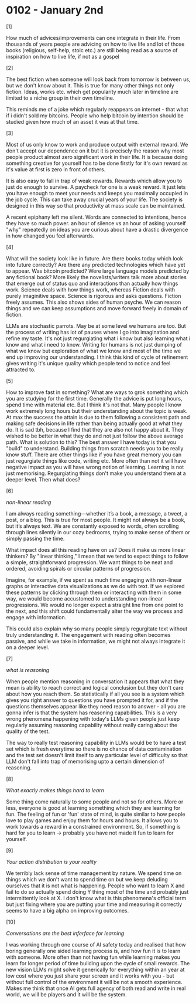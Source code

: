 # 0102 - January 2nd

[1] 

How much of advices/improvements can one integrate in their life. From thousands of years people are advicing on how to live life and lot of those books (religious, self-help, stoic etc.) are still being read as a source of inspiration on how to live life, if not as a gospel

[2]

The best fiction when someone will look back from tomorrow is between us, but we don't know about it. This is true for many other things not only fiction. Ideas, works etc. which get popularity much later in timeline are limited to a niche group in their own timeline.

This reminds me of a joke which regularly reappears on internet - that what if i didn't sold my bitcoins. People who help bitcoin by intention should be studied given how much of an asset it was at that time. 

[3]

Most of us only know to work and produce output with external reward. We don't accept our dependence on it but it is precisely the reason why most people product almost zero significant work in their life. It is because doing something creative for yourself has to be done firstly for it's own reward as it's value at first is zero in front of others.

It is also easy to fall in trap of weak rewards. Rewards which allow you to just do enough to survive. A paycheck for one is a weak reward. It just lets you have enough to meet your needs and keeps you maximally occupied in the job cycle. This can take away crucial years of your life. The society is designed in this way so that productivity at mass scale can be maintained.

A recent epiphany left me silent. Words are connected to intentions, hence they have so much power. an hour of silence vs an hour of asking yourself "why" repeatedly on ideas you are curious about have a drastic divergence in how changed you feel afterwards.

[4]

What will the society look like in future. Are there books today which look into future correctly? Are there any predicted technologies which have yet to appear. Was bitcoin predicted? Were large language models predicted by any fictional book? More likely the novelists/writers talk more about stories that emerge out of status quo and interactions than actually how things work. Science deals with how things work, whereas Fiction deals with purely imaginitive space. Science is rigorous and asks questions. Fiction freely assumes. This also shows sides of human psyche. We can reason things and we can keep assumptions and move forward freely in domain of fiction.

LLMs are stochastic parrots. May be at some level we humans are too. But the process of writing has lot of pauses where I go into imagination and refine my taste. It's not just regurgiating what i know but also learning what i know and what i need to know. Writing for humans is not just dumping of what we know but exploration of what we know and most of the time we end up improving our understanding. I think this kind of cycle of refinement gives writing it's unique quality which people tend to notice and feel attracted to.

[5]

How to improve fast in something? What are ways to grok something which you are studying for the first time. Generally the advice is put long hours, spend time with material etc. But I think it's not that. Many people I know work extremely long hours but their understanding about the topic is weak. At max the success the attain is due to them following a consistent path and making safe decisions in life rather than being actually good at what they do. It is sad tbh, because I find that they are also not happy about it. They wished to be better in what they do and not just follow the above average path. What is solution to this? The best answer I have today is that you "build" to understand. Building things from scratch needs you to be really know stuff. There are other things like if you have great memory you can just regurgiate things like code, writing etc. More often than not it will have negative impact as you will have wrong notion of learning. Learning is not just memorising. Regurgiating things don't make you understand them at a deeper level. Then what does?

[6]

*non-linear reading*

I am always reading something—whether it’s a book, a message, a tweet, a post, or a blog. This is true for most people. It might not always be a book, but it’s always text. We are constantly exposed to words, often scrolling through lines silently in our cozy bedrooms, trying to make sense of them or simply passing the time.

What impact does all this reading have on us? Does it make us more linear thinkers? By "linear thinking," I mean that we tend to expect things to follow a simple, straightforward progression. We want things to be neat and ordered, avoiding spirals or circular patterns of progression.

Imagine, for example, if we spent as much time engaging with non-linear graphs or interactive data visualizations as we do with text. If we explored these patterns by clicking through them or interacting with them in some way, we would become accustomed to understanding non-linear progressions. We would no longer expect a straight line from one point to the next, and this shift could fundamentally alter the way we process and engage with information.

This could also explain why so many people simply regurgitate text without truly understanding it. The engagement with reading often becomes passive, and while we take in information, we might not always integrate it on a deeper level.

[7]

*what is reasoning*

When people mention reasoning in conversation it appears that what they mean is ability to reach correct and logical conclusion but they don't care about how you reach them. So statistically if all you see is a system which gives you right answer to questions you have prompted it for, and if the questions themselves appear like they need reason to answer - all you are gonna infer is that the system has reasoning capabilities. This is a very wrong phenomena happening with today's LLMs given people just keep regularly assuming reasoning capability without really caring about the quality of the test.

The way to really test reasoning capability in LLMs would be to have a test set which is fresh everytime so there is no chance of data contamination and the test set doesn't limit itself to any particular level of difficulty so that LLM don't fall into trap of memorising upto a certain dimension of reasoning.

[8]

*What exactly makes things hard to learn*

Some thing come naturally to some people and not so for others. More or less, everyone is good at learning something which they are learning for fun. The feeling of fun or 'fun' state of mind, is quite similar to how people love to play games and enjoy them for hours and hours. It allows you to work towards a reward in a constrained environment. So, if something is hard for you to learn -> probably you have not made it fun to learn for yourself. 

[9]

*Your action distribution is your reality*

We terribly lack sense of time management by nature. We spend time on things which we don't want to spend time on but we keep deluding ourselves that it is not what is happening. People who want to learn X and fail to do so actually spend doing Y thing most of the time and probably just intermittently look at X. I don't know what is this phenomena's official term but just fixing where you are putting your time and measuring it correctly seems to have a big alpha on improving outcomes.

[10]

*Conversations are the best inferface for learning*

I was working through one course of AI safety today and realised that how boring generally one sided learning process is, and how fun it is to learn with someone. More often than not having fun while learning makes you learn for longer period of time building upon the cycle of small rewards. The new vision LLMs might solve it generically for everything within an year at low cost where you just share your screen and it works with you - but without full control of the environment it will be not a smooth experience. Makes me think that once AI gets full agency of both read and write in real world, we will be players and it will be the system.
